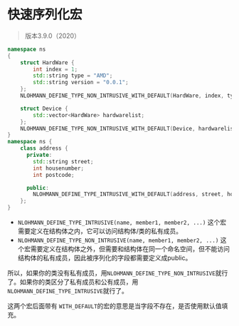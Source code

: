 # 快速序列化宏

> 版本3.9.0（2020）

```C++
namespace ns
{
    struct HardWare {
        int index = 1;
        std::string type = "AMD";
        std::string version = "0.0.1";
    };
    NLOHMANN_DEFINE_TYPE_NON_INTRUSIVE_WITH_DEFAULT(HardWare, index, type, version)

    struct Device {
        std::vector<HardWare> hardwarelist;
    };
    NLOHMANN_DEFINE_TYPE_NON_INTRUSIVE_WITH_DEFAULT(Device, hardwarelist)
}
namespace ns {
    class address {
      private:
        std::string street;
        int housenumber;
        int postcode;

      public:
        NLOHMANN_DEFINE_TYPE_INTRUSIVE_WITH_DEFAULT(address, street, housenumber, postcode)
    };
}
```

- `NLOHMANN_DEFINE_TYPE_INTRUSIVE(name, member1, member2, ...)` 这个宏需要定义在结构体之内，它可以访问结构体/类的私有成员。
- `NLOHMANN_DEFINE_TYPE_NON_INTRUSIVE(name, member1, member2, ...)` 这个宏需要定义在结构体之外，但需要和结构体在同一个命名空间，但不能访问结构体的私有成员，因此被序列化的字段都需要定义成public。

所以，如果你的类没有私有成员，用`NLOHMANN_DEFINE_TYPE_NON_INTRUSIVE`就行了。如果你的类区分了私有成员和公有成员，用`NLOHMANN_DEFINE_TYPE_INTRUSIVE`就行了。

这两个宏后面带有 `WITH_DEFAULT`的宏的意思是当字段不存在，是否使用默认值填充。